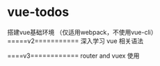 # vue-todos
搭建vue基础环境 （仅适用webpack，不使用vue-cli）
=====v2===========
深入学习 vue 相关语法

====v3============
router and vuex 使用
